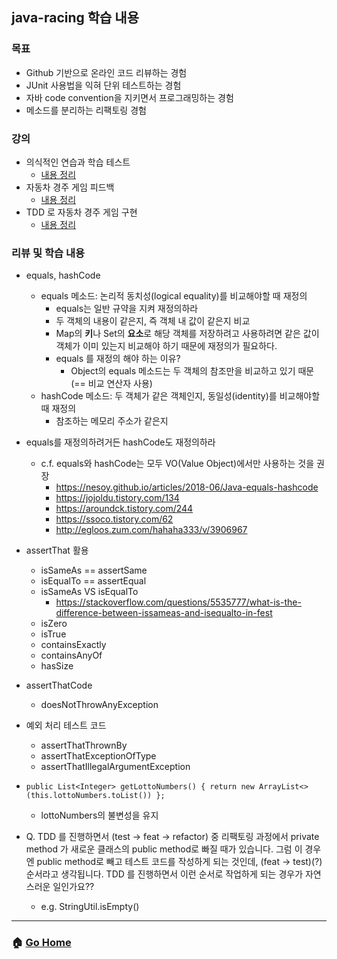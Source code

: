 ## java-racing 학습 내용

### 목표
- Github 기반으로 온라인 코드 리뷰하는 경험
- JUnit 사용법을 익혀 단위 테스트하는 경험
- 자바 code convention을 지키면서 프로그래밍하는 경험
- 메소드를 분리하는 리팩토링 경험

### 강의
- 의식적인 연습과 학습 테스트
  - [내용 정리](./conscious-practice-and-learning-test.md)
- 자동차 경주 게임 피드백 
  - [내용 정리](./racingcar-feedback.md)
- TDD 로 자동차 경주 게임 구현 
  - [내용 정리](../java-lotto/tdd-racingcar.md)

### 리뷰 및 학습 내용 
- equals, hashCode 
  - equals 메소드: 논리적 동치성(logical equality)를 비교해야할 때 재정의
    - equals는 일반 규약을 지켜 재정의하라
    - 두 객체의 내용이 같은지, 즉 객체 내 값이 같은지 비교
    - Map의 **키**나 Set의 **요소**로 해당 객체를 저장하려고 사용하려면 같은 값이 객체가 이미 있는지 비교해야 하기 때문에 재정의가 필요하다.
    - equals 를 재정의 해야 하는 이유?
        - Object의 equals 메소드는 두 객체의 참조만을 비교하고 있기 때문 (== 비교 연산자 사용)
  - hashCode 메소드: 두 객체가 같은 객체인지, 동일성(identity)를 비교해야할 때 재정의
      - 참조하는 메모리 주소가 같은지 
- equals를 재정의하려거든 hashCode도 재정의하라
  - c.f. equals와 hashCode는 모두 VO(Value Object)에서만 사용하는 것을 권장
    - https://nesoy.github.io/articles/2018-06/Java-equals-hashcode
    - https://jojoldu.tistory.com/134
    - https://aroundck.tistory.com/244
    - https://ssoco.tistory.com/62
    - http://egloos.zum.com/hahaha333/v/3906967
- assertThat 활용
  - isSameAs == assertSame
  - isEqualTo == assertEqual
  - isSameAs VS isEqualTo
    - https://stackoverflow.com/questions/5535777/what-is-the-difference-between-issameas-and-isequalto-in-fest
  - isZero
  - isTrue
  - containsExactly
  - containsAnyOf
  - hasSize
- assertThatCode
  - doesNotThrowAnyException
- 예외 처리 테스트 코드 
  - assertThatThrownBy
  - assertThatExceptionOfType
  - assertThatIllegalArgumentException

- `public List<Integer> getLottoNumbers() { return new ArrayList<>(this.lottoNumbers.toList()) };`
  - lottoNumbers의 불변성을 유지

- Q. TDD 를 진행하면서 (test -> feat -> refactor) 중 리팩토링 과정에서 private method 가 새로운 클래스의 public method로 빠질 때가 있습니다. 그럼 이 경우엔 public method로 빼고 테스트 코드를 작성하게 되는 것인데, (feat -> test)(?) 순서라고 생각됩니다. TDD 를 진행하면서 이런 순서로 작업하게 되는 경우가 자연스러운 일인가요??
  - e.g. StringUtil.isEmpty()



---

### :house: [Go Home](https://github.com/gmlwjd9405/tdd-refactoring-clean-code-8)